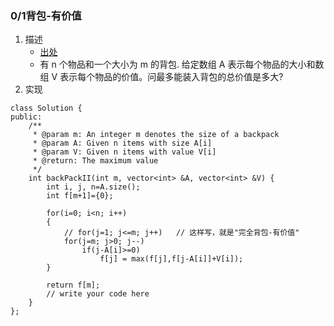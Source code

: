 
### 0/1背包-有价值
1. 描述
    - [出处](https://www.lintcode.com/problem/backpack-ii/description)
    - 有 n 个物品和一个大小为 m 的背包. 给定数组 A 表示每个物品的大小和数组 V 表示每个物品的价值。问最多能装入背包的总价值是多大?
2. 实现
```
class Solution {
public:
    /**
     * @param m: An integer m denotes the size of a backpack
     * @param A: Given n items with size A[i]
     * @param V: Given n items with value V[i]
     * @return: The maximum value
     */
    int backPackII(int m, vector<int> &A, vector<int> &V) {
        int i, j, n=A.size();
        int f[m+1]={0};
        
        for(i=0; i<n; i++)
        {
            // for(j=1; j<=m; j++)   // 这样写，就是"完全背包-有价值"
            for(j=m; j>0; j--)
                if(j-A[i]>=0)
                    f[j] = max(f[j],f[j-A[i]]+V[i]);
        }
        
        return f[m];
        // write your code here
    }
};
```
